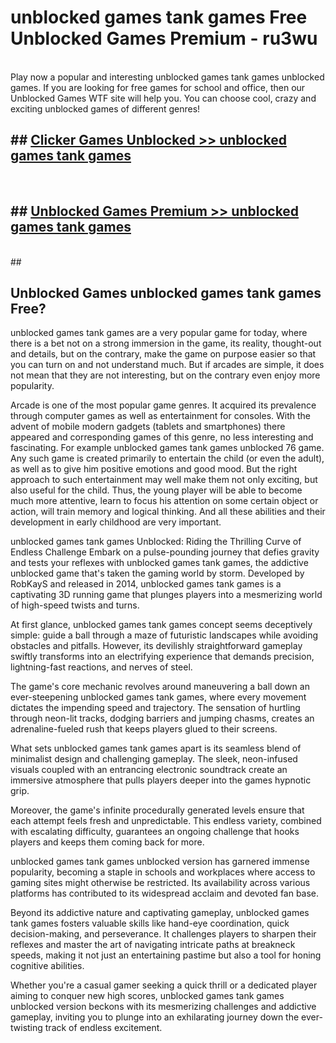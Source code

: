 # unblocked games tank games  Free Unblocked Games Premium - ru3wu <br>
<br>
Play now a popular and interesting unblocked games tank games unblocked games. If you are looking for free games for school and office, then our Unblocked Games WTF site will help you. You can choose cool, crazy and exciting unblocked games of different genres!


## ##  [Clicker Games Unblocked >> unblocked games tank games](http://freeplayer.one?title=unblocked_games_tank_games&ref=UGames)
  <br>

##  ## [Unblocked Games Premium >> unblocked games tank games](http://freeplayer.one?title=unblocked_games_tank_games&ref=UGames)
  <br>
  ##



## Unblocked Games unblocked games tank games Free?

unblocked games tank games are a very popular game for today, where there is a bet not on a strong immersion in the game, its reality, thought-out and details, but on the contrary, make the game on purpose easier so that you can turn on and not understand much. But if arcades are simple, it does not mean that they are not interesting, but on the contrary even enjoy more popularity.

Arcade is one of the most popular game genres. It acquired its prevalence through computer games as well as entertainment for consoles. With the advent of mobile modern gadgets (tablets and smartphones) there appeared and corresponding games of this genre, no less interesting and fascinating. For example unblocked games tank games unblocked 76 game. Any such game is created primarily to entertain the child (or even the adult), as well as to give him positive emotions and good mood. But the right approach to such entertainment may well make them not only exciting, but also useful for the child. Thus, the young player will be able to become much more attentive, learn to focus his attention on some certain object or action, will train memory and logical thinking. And all these abilities and their development in early childhood are very important.

unblocked games tank games Unblocked: Riding the Thrilling Curve of Endless Challenge
Embark on a pulse-pounding journey that defies gravity and tests your reflexes with unblocked games tank games, the addictive unblocked game that's taken the gaming world by storm. Developed by RobKayS and released in 2014, unblocked games tank games is a captivating 3D running game that plunges players into a mesmerizing world of high-speed twists and turns.

At first glance, unblocked games tank games concept seems deceptively simple: guide a ball through a maze of futuristic landscapes while avoiding obstacles and pitfalls. However, its devilishly straightforward gameplay swiftly transforms into an electrifying experience that demands precision, lightning-fast reactions, and nerves of steel.

The game's core mechanic revolves around maneuvering a ball down an ever-steepening unblocked games tank games, where every movement dictates the impending speed and trajectory. The sensation of hurtling through neon-lit tracks, dodging barriers and jumping chasms, creates an adrenaline-fueled rush that keeps players glued to their screens.

What sets unblocked games tank games apart is its seamless blend of minimalist design and challenging gameplay. The sleek, neon-infused visuals coupled with an entrancing electronic soundtrack create an immersive atmosphere that pulls players deeper into the games hypnotic grip.

Moreover, the game's infinite procedurally generated levels ensure that each attempt feels fresh and unpredictable. This endless variety, combined with escalating difficulty, guarantees an ongoing challenge that hooks players and keeps them coming back for more.

unblocked games tank games unblocked version has garnered immense popularity, becoming a staple in schools and workplaces where access to gaming sites might otherwise be restricted. Its availability across various platforms has contributed to its widespread acclaim and devoted fan base.

Beyond its addictive nature and captivating gameplay, unblocked games tank games fosters valuable skills like hand-eye coordination, quick decision-making, and perseverance. It challenges players to sharpen their reflexes and master the art of navigating intricate paths at breakneck speeds, making it not just an entertaining pastime but also a tool for honing cognitive abilities.

Whether you're a casual gamer seeking a quick thrill or a dedicated player aiming to conquer new high scores, unblocked games tank games unblocked version beckons with its mesmerizing challenges and addictive gameplay, inviting you to plunge into an exhilarating journey down the ever-twisting track of endless excitement.
